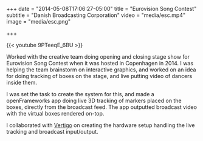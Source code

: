 +++
date = "2014-05-08T17:06:27-05:00"
title = "Eurovision Song Contest"
subtitle = "Danish Broadcasting Corporation"
video = "media/esc.mp4"
image = "media/esc.png"

+++

{{< youtube 9PTeeqE_6BU >}}

Worked with the creative team doing opening and closing stage show for Eurovision Song Contest when it was hosted in Copenhagen in 2014. I was helping the team brainstorm on interactive graphics, and worked on an idea for doing tracking of boxes on the stage, and live putting video of dancers inside them. 

I was set the task to create the system for this, and made a openFrameworks app doing live 3D tracking of markers placed on the boxes, directly from the broadcast feed. The app outputted broadcast video with the virtual boxes rendered on-top. 

I collaborated with [Vertigo]() on creating the hardware setup handling the live tracking and broadcast input/output. 

